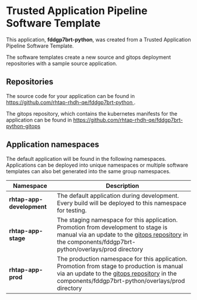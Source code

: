 # Trusted Application Pipeline Software Template

This application, **fddgp7brt-python**, was created from a Trusted Application Pipeline Software Template.

The software templates create a new source and gitops deployment repositories with a sample source application. 

## Repositories

The source code for your application can be found in [https://github.com/rhtap-rhdh-qe/fddgp7brt-python ](https://github.com/rhtap-rhdh-qe/fddgp7brt-python ).
 
The gitops repository, which contains the kubernetes manifests for the application can be found in 
[https://github.com/rhtap-rhdh-qe/fddgp7brt-python-gitops ](https://github.com/rhtap-rhdh-qe/fddgp7brt-python-gitops ) 

## Application namespaces 

The default application will be found in the following namespaces. Applications can be deployed into unique namespaces or multiple software templates can also bet generated into the same group namespaces.  

|  Namespace   |  Description   |  
| -------- | -------- |   
| **rhtap-app-development** | The default application during development. Every build will be deployed to this namespace for testing. | 
| **rhtap-app-stage** | The staging namespace for this application. Promotion from development to stage is manual via an update to the [gitops repository](https://github.com/rhtap-rhdh-qe/fddgp7brt-python-gitops ) in the components/fddgp7brt-python/overlays/prod directory |  
| **rhtap-app-prod** | The production namespace for this application. Promotion from stage to production is manual via an update to the [gitops repository](https://github.com/rhtap-rhdh-qe/fddgp7brt-python-gitops ) in the components/fddgp7brt-python/overlays/prod directory | 